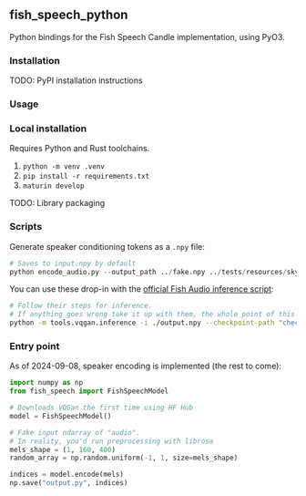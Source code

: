 ## fish_speech_python

Python bindings for the Fish Speech Candle implementation, using PyO3.

### Installation

TODO: PyPI installation instructions

### Usage

### Local installation

Requires Python and Rust toolchains.

1. `python -m venv .venv`
2. `pip install -r requirements.txt`
3. `maturin develop`

TODO: Library packaging

### Scripts

Generate speaker conditioning tokens as a `.npy` file:

```python
# Saves to input.npy by default
python encode_audio.py --output_path ../fake.npy ../tests/resources/sky.wav
```

You can use these drop-in with the [official Fish Audio inference script](https://github.com/fishaudio/fish-speech):

```bash
# Follow their steps for inference.
# If anything goes wrong take it up with them, the whole point of this repo is to not use that inference stack
python -m tools.vqgan.inference -i ./output.npy --checkpoint-path "checkpoints/fish-speech-1.2-sft/firefly-gan-vq-fsq-4x1024-42hz-generator.pth"
```

### Entry point

As of 2024-09-08, speaker encoding is implemented (the rest to come):

```python
import numpy as np
from fish_speech import FishSpeechModel

# Downloads VQGan the first time using HF Hub
model = FishSpeechModel()

# Fake input ndarray of "audio".
# In reality, you'd run preprocessing with librosa
mels_shape = (1, 160, 400)
random_array = np.random.uniform(-1, 1, size=mels_shape)

indices = model.encode(mels)
np.save("output.py", indices)
```
